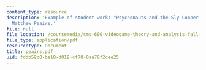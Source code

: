 ```yaml
---
content_type: resource
description: 'Example of student work: "Psychonauts and the Sly Cooper Series" by
  Matthew Peairs.'
file: null
file_location: /coursemedia/cms-600-videogame-theory-and-analysis-fall-2007/fddb59c0ba18d019cf780aa78f2cee25_peairs.pdf
file_type: application/pdf
resourcetype: Document
title: peairs.pdf
uid: fddb59c0-ba18-d019-cf78-0aa78f2cee25
---
```

